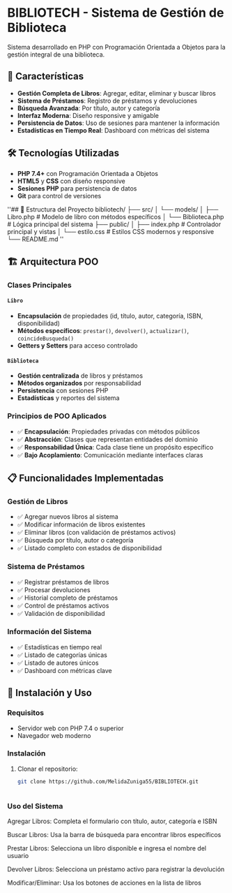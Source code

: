 # BIBLIOTECH - Sistema de Gestión de Biblioteca

Sistema desarrollado en PHP con Programación Orientada a Objetos para la gestión integral de una biblioteca.

## 🚀 Características

- **Gestión Completa de Libros**: Agregar, editar, eliminar y buscar libros
- **Sistema de Préstamos**: Registro de préstamos y devoluciones
- **Búsqueda Avanzada**: Por título, autor y categoría
- **Interfaz Moderna**: Diseño responsive y amigable
- **Persistencia de Datos**: Uso de sesiones para mantener la información
- **Estadísticas en Tiempo Real**: Dashboard con métricas del sistema

## 🛠️ Tecnologías Utilizadas

- **PHP 7.4+** con Programación Orientada a Objetos
- **HTML5** y **CSS** con diseño responsive
- **Sesiones PHP** para persistencia de datos
- **Git** para control de versiones

''## 📁 Estructura del Proyecto
bibliotech/
├── src/
│ └── models/
│ ├── Libro.php # Modelo de libro con métodos específicos
│ └── Biblioteca.php # Lógica principal del sistema
├── public/
│ ├── index.php # Controlador principal y vistas
│ └── estilo.css # Estilos CSS modernos y responsive
└── README.md
''

## 🏗️ Arquitectura POO

### Clases Principales

#### `Libro`
- **Encapsulación** de propiedades (id, título, autor, categoría, ISBN, disponibilidad)
- **Métodos específicos**: `prestar()`, `devolver()`, `actualizar()`, `coincideBusqueda()`
- **Getters y Setters** para acceso controlado

#### `Biblioteca` 
- **Gestión centralizada** de libros y préstamos
- **Métodos organizados** por responsabilidad
- **Persistencia** con sesiones PHP
- **Estadísticas** y reportes del sistema

### Principios de POO Aplicados

- ✅ **Encapsulación**: Propiedades privadas con métodos públicos
- ✅ **Abstracción**: Clases que representan entidades del dominio
- ✅ **Responsabilidad Única**: Cada clase tiene un propósito específico
- ✅ **Bajo Acoplamiento**: Comunicación mediante interfaces claras

## 📋 Funcionalidades Implementadas

### Gestión de Libros
- ✅ Agregar nuevos libros al sistema
- ✅ Modificar información de libros existentes
- ✅ Eliminar libros (con validación de préstamos activos)
- ✅ Búsqueda por título, autor o categoría
- ✅ Listado completo con estados de disponibilidad

### Sistema de Préstamos
- ✅ Registrar préstamos de libros
- ✅ Procesar devoluciones
- ✅ Historial completo de préstamos
- ✅ Control de préstamos activos
- ✅ Validación de disponibilidad

### Información del Sistema
- ✅ Estadísticas en tiempo real
- ✅ Listado de categorías únicas
- ✅ Listado de autores únicos
- ✅ Dashboard con métricas clave

## 🚀 Instalación y Uso

### Requisitos
- Servidor web con PHP 7.4 o superior
- Navegador web moderno

### Instalación
1. Clonar el repositorio:
   ```bash
   git clone https://github.com/MelidaZuniga55/BIBLIOTECH.git
  
### Uso del Sistema
Agregar Libros: Completa el formulario con título, autor, categoría e ISBN

Buscar Libros: Usa la barra de búsqueda para encontrar libros específicos

Prestar Libros: Selecciona un libro disponible e ingresa el nombre del usuario

Devolver Libros: Selecciona un préstamo activo para registrar la devolución

Modificar/Eliminar: Usa los botones de acciones en la lista de libros
